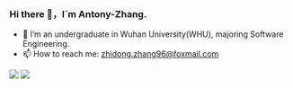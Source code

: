 ### Hi there 👋，I`m Antony-Zhang. 


- 🌱 I’m an undergraduate in Wuhan University(WHU), majoring Software Engineering.
- 📫 How to reach me: zhidong.zhang96@foxmail.com


![](https://github-readme-stats.vercel.app/api?username=Antony-Zhang)
![](https://github-readme-stats.vercel.app/api/top-langs/?username=Antony-Zhang&hide_langs_below=1&theme=default&line_height=27&layout=compact)

<!--
**Antony-Zhang/Antony-Zhang** is a ✨ _special_ ✨ repository because its `README.md` (this file) appears on your GitHub profile.

Here are some ideas to get you started:

- 🔭 I’m currently working on ...
- 🌱 I’m currently learning ...
- 👯 I’m looking to collaborate on ...
- 🤔 I’m looking for help with ...
- 💬 Ask me about ...
- 📫 How to reach me: ...
- 😄 Pronouns: ...
- ⚡ Fun fact: ...
-->
